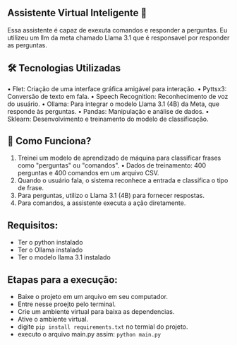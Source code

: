 ## Assistente Virtual Inteligente 🤖
Essa assistente é capaz de exexuta comandos e responder a perguntas. Eu utilizeu um llm da meta chamado Llama 3.1 que é responsavel por responder as perguntas.

## 🛠️ Tecnologias Utilizadas
 • Flet: Criação de uma interface gráfica amigável para interação.
 • Pyttsx3: Conversão de texto em fala.
 • Speech Recognition: Reconhecimento de voz do usuário.
 • Ollama: Para integrar o modelo Llama 3.1 (4B) da Meta, que responde às 
 perguntas.
 • Pandas: Manipulação e análise de dados.
 • Sklearn: Desenvolvimento e treinamento do modelo de classificação.

## 🧠 Como Funciona?
 1. Treinei um modelo de aprendizado de máquina para classificar frases 
 como "perguntas" ou "comandos".
 • Dados de treinamento: 400 perguntas e 400 comandos em um arquivo 
 CSV.
 2. Quando o usuário fala, o sistema reconhece a entrada e classifica o tipo 
 de frase.
 3. Para perguntas, utilizo o Llama 3.1 (4B) para fornecer respostas.
 4. Para comandos, a assistente executa a ação diretamente.

## Requisitos:
 - Ter o python instalado
 - Ter o Ollama instalado
 - Ter o modelo llama 3.1 instalado

## Etapas para a execução:
 - Baixe o projeto em um arquivo em seu computador.
 - Entre nesse proejto pelo terminal.
 - Crie um ambiente virtual para baixa as dependencias.
 - Ative o ambiente virtual.
 - digite ``pip install requirements.txt`` no termial do projeto.
 - executo o arquivo main.py assim: ``python main.py``
